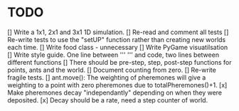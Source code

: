TODO
=====

 [] Write a 1x1, 2x1 and 3x1 1D simulation.
 [] Re-read and comment all tests
 [] Re-write tests to use the "setUP" function rather than creating new
    worlds each time.
 [] Write food class - unnecessary
 [] Write PyGame visuatilsation
 [] Write style guide. One line between ''' ''' and code, two lines between
    different functions
 [] There should be pre-step, step, post-step functions for points, ants and 
    the world.
 [] Document counting from zero.
 [] Re-write fragile tests.
 [] ant.move(): The weighting of pheremones will give a weighting to a point
    with zero pheremones due to totalPheremones()+1.
 [x] Make pheremones decay "independantly" depending on when they were
    deposited.
 [x] Decay should be a rate, need a step counter of world.
